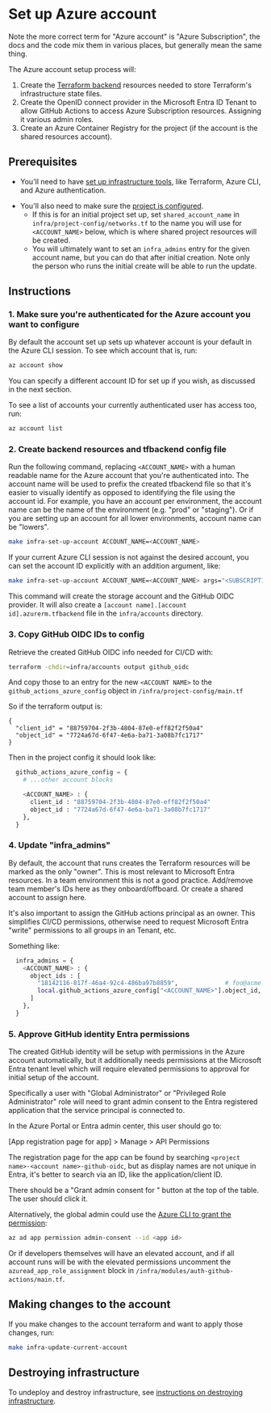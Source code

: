 # Set up Azure account

Note the more correct term for "Azure account" is "Azure Subscription", the docs
and the code mix them in various places, but generally mean the same thing.

The Azure account setup process will:

1. Create the [Terraform
   backend](https://developer.hashicorp.com/terraform/language/backend)
   resources needed to store Terraform's infrastructure state files.
1. Create the OpenID connect provider in the Microsoft Entra ID Tenant to allow
   GitHub Actions to access Azure Subscription resources. Assigning it various
   admin roles.
1. Create an Azure Container Registry for the project (if the account is the
   shared resources account).

## Prerequisites

* You'll need to have [set up infrastructure
  tools](./set-up-infrastructure-tools.md), like Terraform, Azure CLI, and Azure
  authentication.
<!-- markdown-link-check-disable-next-line -->
* You'll also need to make sure the [project is
  configured](/infra/project-config/main.tf).
  * If this is for an initial project set up, set `shared_account_name` in
    `infra/project-config/networks.tf` to the name you will use for
    `<ACCOUNT_NAME>` below, which is where shared project resources will be
    created.
  * You will ultimately want to set an `infra_admins` entry for the given
    account name, but you can do that after initial creation. Note only the
    person who runs the initial create will be able to run the update.

## Instructions

### 1. Make sure you're authenticated for the Azure account you want to configure

By default the account set up sets up whatever account is your default in the
Azure CLI session. To see which account that is, run:

```bash
az account show
```

You can specify a different account ID for set up if you wish, as discussed in
the next section.

To see a list of accounts your currently authenticated user has access too, run:

```bash
az account list
```

### 2. Create backend resources and tfbackend config file

Run the following command, replacing `<ACCOUNT_NAME>` with a human readable name
for the Azure account that you're authenticated into. The account name will be
used to prefix the created tfbackend file so that it's easier to visually
identify as opposed to identifying the file using the account id. For example,
you have an account per environment, the account name can be the name of the
environment (e.g. "prod" or "staging"). Or if you are setting up an account for
all lower environments, account name can be "lowers".

```bash
make infra-set-up-account ACCOUNT_NAME=<ACCOUNT_NAME>
```

If your current Azure CLI session is not against the desired account, you can
set the account ID explicitly with an addition argument, like:

```bash
make infra-set-up-account ACCOUNT_NAME=<ACCOUNT_NAME> args="<SUBSCRIPTION_ID>"
```

This command will create the storage account and the GitHub OIDC provider. It
will also create a `[account name].[account id].azurerm.tfbackend` file in the
`infra/accounts` directory.

### 3. Copy GitHub OIDC IDs to config

Retrieve the created GitHub OIDC info needed for CI/CD with:

```bash
terraform -chdir=infra/accounts output github_oidc
```

And copy those to an entry for the new `<ACCOUNT NAME>` to the
`github_actions_azure_config` object in `/infra/project-config/main.tf`

So if the terraform output is:

```
{
  "client_id" = "88759704-2f3b-4804-87e0-eff82f2f50a4"
  "object_id" = "7724a67d-6f47-4e6a-ba71-3a08b7fc1717"
}
```


Then in the project config it should look like:

```terraform
  github_actions_azure_config = {
    # ...other account blocks

    <ACCOUNT_NAME> : {
      client_id : "88759704-2f3b-4804-87e0-eff82f2f50a4"
      object_id : "7724a67d-6f47-4e6a-ba71-3a08b7fc1717"
    },
  }
```

### 4. Update "infra_admins"

By default, the account that runs creates the Terraform resources will be marked
as the only "owner". This is most relevant to Microsoft Entra resources. In a
team environment this is not a good practice. Add/remove team member's IDs here
as they onboard/offboard. Or create a shared account to assign here.

It's also important to assign the GitHub actions principal as an owner. This
simplifies CI/CD permissions, otherwise need to request Microsoft Entra "write"
permissions to all groups in an Tenant, etc.

Something like:

```terraform
  infra_admins = {
    <ACCOUNT_NAME> : {
      object_ids : [
        "18142116-817f-46a4-92c4-486ba97b8859",             # foo@acme.onmicrosoft.com
        local.github_actions_azure_config["<ACCOUNT_NAME>"].object_id, # GH Actions Service Principal/Enterprise Application
      ]
    },
  }
```

### 5. Approve GitHub identity Entra permissions

The created GitHub identity will be setup with permissions in the Azure account
automatically, but it additionally needs permissions at the Microsoft Entra
tenant level which will require elevated permissions to approval for initial
setup of the account.

Specifically a user with "Global Administrator" or "Privileged Role
Administrator" role will need to grant admin consent to the Entra registered
application that the service principal is connected to.

In the Azure Portal or Entra admin center, this user should go to:

[App registration page for app] > Manage > API Permissions

The registration page for the app can be found by searching `<project
name>-<account name>-github-oidc`, but as display names are not unique in Entra,
it's better to search via an ID, like the application/client ID.

There should be a "Grant admin consent for <org name>" button at the top of the
table. The user should click it.

Alternatively, the global admin could use the [Azure CLI to grant the
permission](https://learn.microsoft.com/en-us/cli/azure/ad/app/permission?view=azure-cli-latest#az-ad-app-permission-admin-consent):

```bash
az ad app permission admin-consent --id <app id>
```

Or if developers themselves will have an elevated account, and if all account
runs will be with the elevated permissions uncomment the
`azuread_app_role_assignment` block in
`/infra/modules/auth-github-actions/main.tf`.

## Making changes to the account

If you make changes to the account terraform and want to apply those changes,
run:

```bash
make infra-update-current-account
```

## Destroying infrastructure

To undeploy and destroy infrastructure, see [instructions on destroying infrastructure](./destroy-infrastructure.md).
